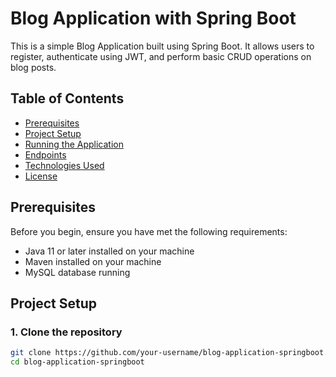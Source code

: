 # Blog Application with Spring Boot

This is a simple Blog Application built using Spring Boot. It allows users to register, authenticate using JWT, and perform basic CRUD operations on blog posts.

## Table of Contents

- [Prerequisites](#prerequisites)
- [Project Setup](#project-setup)
- [Running the Application](#running-the-application)
- [Endpoints](#endpoints)
- [Technologies Used](#technologies-used)
- [License](#license)

## Prerequisites

Before you begin, ensure you have met the following requirements:

- Java 11 or later installed on your machine
- Maven installed on your machine
- MySQL database running

## Project Setup

### 1. Clone the repository

```sh
git clone https://github.com/your-username/blog-application-springboot.git
cd blog-application-springboot
